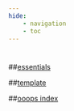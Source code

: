 ```yaml
---
hide:
    - navigation
    - toc
---
```


# 

##[essentials](subpages/essentials.md)

##[template](subpages/template.md)

##[ooops index](subpages/ooops_index.md)